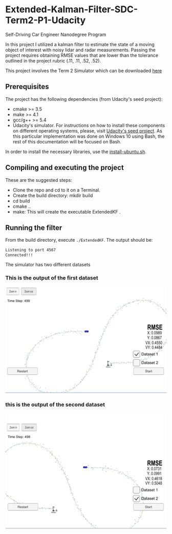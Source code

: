 # Extended-Kalman-Filter-SDC-Term2-P1-Udacity

Self-Driving Car Engineer Nanodegree Program

In this project I utilized a kalman filter to estimate the state of a moving object of interest with noisy lidar and radar measurements. Passing the project requires obtaining RMSE values that are lower than the tolerance outlined in the project rubric (.11, .11, .52, .52).

This project involves the Term 2 Simulator which can be downloaded [here](https://github.com/udacity/self-driving-car-sim/releases)

## Prerequisites
The project has the following dependencies (from Udacity's seed project):

* cmake >= 3.5
* make >= 4.1
* gcc/g++ >= 5.4
* Udacity's simulator.
For instructions on how to install these components on different operating systems, please, visit [Udacity's seed project](https://github.com/udacity/CarND-Extended-Kalman-Filter-Project). As this particular implementation was done on Windows 10 using Bash, the rest of this documentation will be focused on Bash.

In order to install the necessary libraries, use the [install-ubuntu.sh](install-ubuntu.sh).

## Compiling and executing the project
These are the suggested steps:

* Clone the repo and cd to it on a Terminal.
* Create the build directory: mkdir build
* cd build
* cmake ..
* make: This will create the executable ExtendedKF .

## Running the filter
From the build directory, execute `./ExtendedKF`. The output should be:
```
Listening to port 4567
Connected!!!
```
The simulator has two different datasets

### This is the output of the first dataset
![Dataset 1](/images/dataset1.PNG)

### this is the output of the second dataset
![Dataset 2](/images/dataset2.PNG)
